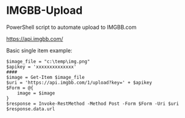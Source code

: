 # IMGBB-Upload
PowerShell script to automate upload to IMGBB.com

https://api.imgbb.com/

Basic single item example:

	$image_file = "c:\temp\img.png"
	$apikey = 'xxxxxxxxxxxxxx'
	####
	$image = Get-Item $image_file
	$uri = 'https://api.imgbb.com/1/upload?key=' + $apikey
	$Form = @{
		image = $image
	}
	$response = Invoke-RestMethod -Method Post -Form $Form -Uri $uri
	$response.data.url
